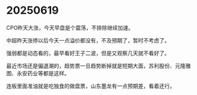 # 20250619

CPO昨天大涨，今天早盘是个震荡，不排除继续加速。

中超昨天涨停以后今天一点溢价都没有，不及预期了，暂时不考虑了。

强弱都是动态看的，最早看好王子二波，但是又观察几天就不看好了。

最近市场还是偏退潮的，趋势票一旦趋势断掉就是短期大面，苏利股份、元隆雅图、永安药业等都是这样。

连板里面准油就是吃独食的做盘票，山东墨龙有一点预期差，看着还行。

